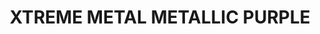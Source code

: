 ---
layout: product
title: "XTREME METAL METALLIC PURPLE"
price: "750" 
desc: "Enamel Metalizer 35mL"
img_path: "/assets/img/AK674.webp"
brand: "AK "
available: true
special_offer: false
new: false
soon: false
cat: "020000"
subcat: "020200"
subsubcat: "020205"
sifra: "AK674"
popular: false
spec: true
---